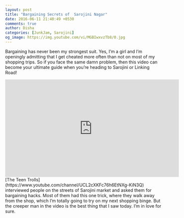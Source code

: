 ```yaml
---
layout: post
title: "Bargaining Secrets of  Sarojini Nagar"
date: 2016-06-11 21:40:49 +0530
comments: true
author: Disha
categories: [JunkJam, Sarojini]
og_image: https://img.youtube.com/vi/MGBIwxvzTb8/0.jpg
---
```

Bargaining has never been my strongest suit. Yes, I’m a girl and I’m openingly admitting that I get cheated more often than not on most of my shopping trips. So if you face the same damn problem, then this video can become your ultimate guide when you’re heading to Sarojini or Linking Road!

<!-- more -->
<div class="videoWrapper">
<iframe width="560" height="315" src="https://www.youtube.com/embed/MGBIwxvzTb8" frameborder="0" allowfullscreen></iframe>
</div>
[The Teen Trolls](https://www.youtube.com/channel/UCL2cXKFc76h6EtNXg-KiN3Q) interviewed people on the streets of Sarojini market and asked them for bargaining hacks. Most of them had this one trick, where they walk away from the shop, which I’m totally going to try on my next shopping binge. But the creeper man in the video is the best thing that I saw today. I’m in love for sure.


